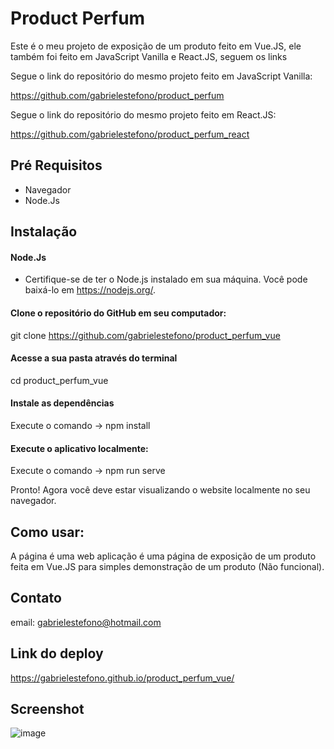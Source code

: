 # Product Perfum

Este é o meu projeto de exposição de um produto feito em Vue.JS, ele também foi feito em JavaScript Vanilla e React.JS, seguem os links

Segue o link do repositório do mesmo projeto feito em JavaScript Vanilla:

https://github.com/gabrielestefono/product_perfum

Segue o link do repositório do mesmo projeto feito em React.JS:

https://github.com/gabrielestefono/product_perfum_react

## Pré Requisitos
* Navegador
* Node.Js

## Instalação

#### Node.Js
* Certifique-se de ter o Node.js instalado em sua máquina. Você pode baixá-lo em https://nodejs.org/.
#### Clone o repositório do GitHub em seu computador:
git clone https://github.com/gabrielestefono/product_perfum_vue
#### Acesse a sua pasta através do terminal
cd product_perfum_vue
#### Instale as dependências 
Execute o comando -> npm install
#### Execute o aplicativo localmente:
Execute o comando -> npm run serve

Pronto! Agora você deve estar visualizando o website localmente no seu navegador.

## Como usar:

A página é uma web aplicação é uma página de exposição de um produto feita em Vue.JS para simples demonstração de um produto (Não funcional).

## Contato

email: gabrielestefono@hotmail.com

## Link do deploy
https://gabrielestefono.github.io/product_perfum_vue/

## Screenshot
![image](https://user-images.githubusercontent.com/104292192/235544293-538ccbf8-139a-4fec-bdae-3770cf2d0210.png)



